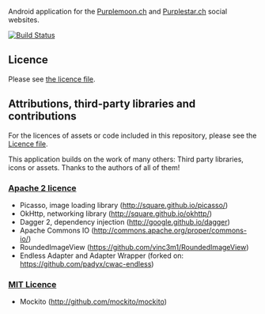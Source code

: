 Android application for the [Purplemoon.ch](https://www.purplemoon.ch) and
[Purplestar.ch](https://www.purplestar.ch) social websites.

[![Build Status](https://travis-ci.org/padyx/purplemoon-android.svg?branch=master)](https://travis-ci.org/padyx/purplemoon-android)

## Licence

Please see [the licence file](LICENCE.md).

## Attributions, third-party libraries and contributions
For the licences of assets or code included in this repository, please see the [Licence file](Licence.md).

This application builds on the work of many others: Third party libraries, icons or assets.
Thanks to the authors of all of them!

### [Apache 2 licence](http://www.apache.org/licenses/LICENSE-2.0)

* Picasso, image loading library (http://square.github.io/picasso/)
* OkHttp, networking library (http://square.github.io/okhttp/)
* Dagger 2, dependency injection (http://google.github.io/dagger)
* Apache Commons IO (http://commons.apache.org/proper/commons-io/)
* RoundedImageView (https://github.com/vinc3m1/RoundedImageView)
* Endless Adapter and Adapter Wrapper (forked on: https://github.com/padyx/cwac-endless)

### [MIT Licence](https://opensource.org/licenses/MIT)

* Mockito (http://github.com/mockito/mockito)


